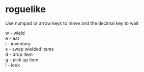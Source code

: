 # roguelike
Use numpad or arrow keys to move and the decimal key to wait

w - wield <br>
e - eat <br>
i - inventory <br>
s - swap wielded items <br>
d - drop item <br>
g - pick up item <br>
l - look

